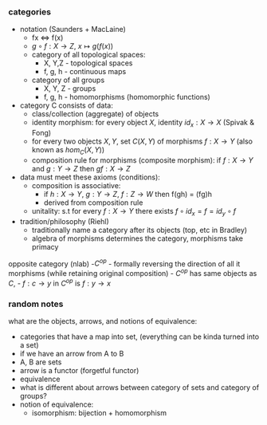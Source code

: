 ### categories
- notation (Saunders + MacLaine)
    - fx <=> f(x)
    - $g \circ f: X\rightarrow Z$, $x \mapsto g(f(x))$
    - category of all topological spaces:
        - X, Y,Z - topological spaces
        - f, g, h - continuous maps
    - category of all groups
        - X, Y, Z - groups
        - f, g, h - homomorphisms (homomorphic functions)
- category C consists of data:
    - class/collection (aggregate) of objects
    - identity morphism: for every object $X$, identity $id_x:X \rightarrow X$ (Spivak & Fong)
    - for every two objects $X,Y$, set $C(X,Y)$ of morphisms $f:X\rightarrow Y$ (also known as $hom_C(X, Y)$)
    - composition rule for morphisms (composite morphism): if $f:X \rightarrow Y$ and $g:Y \rightarrow Z$ then $gf: X\rightarrow Z$
- data must meet these axioms (conditions):
    - composition is associative: 
        - if $h: X\rightarrow Y$, $g:Y\rightarrow Z$, $f:Z\rightarrow W$ then f(gh) = (fg)h 
        - derived from composition rule
    - unitality: s.t for every $f: X \rightarrow Y$ there exists $f \circ id_x = f = id_y \circ f$
- tradition/philosophy (Riehl)
    - traditionally name a category after its objects (top, etc in Bradley)
    - algebra of morphisms determines the category, morphisms take primacy

opposite category (nlab)
-$C^{op}$ - formally reversing the direction of all it morphisms (while retaining original composition)
    - $C^{op}$ has same objects as $C$, 
    - $f:c\rightarrow y$ in $C^{op}$ is $f:y \rightarrow x$  
### random notes
what are the objects, arrows, and notions of equivalence:
- categories that have a map into set, (everything can be kinda turned into a set)
- if we have an arrow from A to B
- A, B are sets
- arrow is a functor (forgetful functor)
- equivalence
- what is different about arrows between category of sets and category of groups? 
- notion of equivalence:
    - isomorphism: bijection + homomorphism